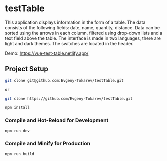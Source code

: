 # testTable

 This application displays information in the form of a table. The data consists of the following fields: date, name, quantity, distance. Data can be sorted using the arrows in each column, filtered using drop-down lists and a text field above the table.
The interface is made in two languages, there are light and dark themes. The switches are located in the header.

Demo: https://vue-test-table.netlify.app/

## Project Setup


```sh
git clone git@github.com:Evgeny-Tokarev/testTable.git

or

git clone https://github.com/Evgeny-Tokarev/testTable.git
```

```sh
npm install
```

### Compile and Hot-Reload for Development

```sh
npm run dev
```

### Compile and Minify for Production

```sh
npm run build
